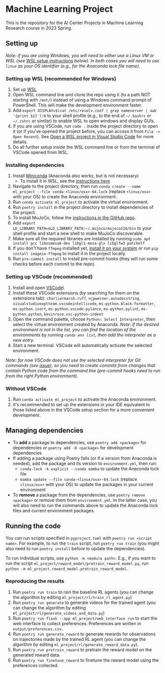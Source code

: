 # Machine Learning Project

This is the repository for the AI Center Projects in Machine Learning Research course in 2023 Spring.

<!-- TODO: check if we can remove pytorch stubs with 2.*, clean conda, mamba -->

## Setting up

*Note: if you are using Windows, you will need to either use a Linux VM or WSL (see [WSL setup instructions](#setting-up-wsl-recommended-for-windows) below). In both cases you will need to use `linux` as your OS identifier (e.g., for the Anaconda lock file name).*

### Setting up WSL (recommended for Windows)

1. Set up [WSL](https://learn.microsoft.com/en-us/windows/wsl/install)
1. Open WSL command line and clone the repo using it (to a path NOT starting with `/mnt/`) instead of using a Windows command prompt of PowerShell. This will make the development environment faster.
1. Add `export DISPLAY=$(cat /etc/resolv.conf | grep nameserver | awk '{print $2}'):0` to your shell profile (e.g., to the end of `~/.bashrc` or `~/.zshrc` or similar) to enable WSL to open windows and display GUIs.
1. If you are using VSCode, run `code .` inside the project directory to open it (or if you've opened the project before, you can access it from `File -> Open Recent`). See [Open a WSL project in Visual Studio Code](https://learn.microsoft.com/en-us/windows/wsl/tutorials/wsl-vscode#open-a-wsl-project-in-visual-studio-code) for more details.
1. Do all further setup inside the WSL command line or from the terminal of VSCode opened from WSL.

### Installing dependencies

1. Install [Miniconda](https://docs.conda.io/en/latest/miniconda.html) (Anaconda also works, but is not necessary)
   - To install it in WSL, see the [instructions here](https://dev.to/sfpear/miniconda-in-wsl-3642)
1. Navigate to the project directory, then run `conda create --name ml_project --file conda-<linux/osx>-64.lock` (replace `<linux/osx>` with your OS) to create the Anaconda environment.
1. Run `conda activate ml_project` to activate the virtual environment.
1. Run `poetry install` in the project directory to install dependencies of the project.
1. To install MuJoCo, follow the [instructions in the GitHub repo](https://github.com/openai/mujoco-py/#install-mujoco).
1. Add `export LD_LIBRARY_PATH=$LD_LIBRARY_PATH:~/.mujoco/mujoco210/bin` to your shell profile and start a new shell to make MuJoCo discoverable.
1. Make sure all the required libraries are installed by running `sudo apt install gcc libosmesa6-dev libgl1-mesa-glx libglfw3 patchelf`
1. If you don't have `ffmpeg` installed yet, [install it on your system](https://ffmpeg.org/download.html) or run `pip install imageio-ffmpeg` to install it in the project locally.
1. Run `pre-commit install` to install pre-commit hooks (they will run some checks before each commit to the repo).

### Setting up VSCode (recommended)

1. Install and open [VSCode](https://code.visualstudio.com/download)\
1. Install these VSCode extensions (by searching for them on the extensions tab): `charliermarsh.ruff`, `njpwerner.autodocstring`, `visualstudioexptteam.vscodeintellicode`, `ms-python.black-formatter`, `ms-python.isort`, `ms-python.vscode-pylance`, `ms-python.pylint`, `ms-python.python`, `kevinrose.vsc-python-indent`
1. Open the command palette, choose `Python: Select Interpreter`, then select the virtual environment created by Anaconda.
   *Note: If the desired environment is not in the list, you can find the location of the environments by running `conda env list`, then add the interpreter as a new entry.*
1. Start a new terminal. VSCode will automatically activate the selected environment.

*Note: for now VSCode does not use the selected interpreter for Git commands (see [issue](https://github.com/microsoft/vscode-python/issues/10165)), so you need to create commits from changes that contain Python code from the command line (pre-commit hooks need to run from the right Python environment).*

### Without VSCode

1. Run `conda activate ml_project` to activate the Anaconda environment.
1. It's recommended to set up the extensions in your IDE equivalent to those listed above in the VSCode setup section for a more convenient development.

## Managing dependencies

- To **add** a package to dependencies, use `poetry add <package>` for dependencies or `poetry add -D <package>` for development dependencies
- If adding a package using Poetry fails (or if a version from Anaconda is needed), add the package and its version to `environment.yml`, then run:
  - `conda-lock -k explicit --conda mamba` to update the Anaconda lock file
  - `mamba update --file conda-<linux/osx>-64.lock` (replace `<linux/osx>` with your OS) to update the packages in your current environment
- To **remove** a package from the dependencies, use `poetry remove <package>` or remove them from `environment.yml`. In the latter case, you will also need to run the commands above to update the Anaconda lock files and current environment packages.

## Running the code

You can run scripts specified in `pyproject.toml` with `poetry run <script name>`. For example, to run the `train` script, run `poetry run train` (you might also need to run `poetry install` before to update the dependencies).

To run individual scripts, use `python -m <module path>`. E.g., if you want to run the script `ml_project/reward_model/pretrain_reward_model.py`, run `python -m ml_project.reward_model.pretrain_reward_model`.

### Reproducing the results

1. Run `poetry run train` to rain the baseline RL agents (you can change the algorithm by editing `ml_project/rl/train_rl_agent.py`)
1. Run `poetry run generate` to generate videos for the trained agent (you can change the algorithm by editing `ml_project/rl/generate_videos_and_data.py`)
1. Run `poetry run flask --app ml_project/web_interface run` to start the web interface to collect preferences. Preferences are written in `output/preferences.csv`.
1. Run `poetry run generate_reward` to generate rewards for observations on trajectories made by the trained RL agent (you can change the algorithm by editing `ml_project/rl/generate_reward_data.py`).
1. Run `poetry run pretrain_reward` to pretrain the reward model on the generated reward data.
1. Run `poetry run finetune_reward` to finetune the reward model using the preferences collected.
